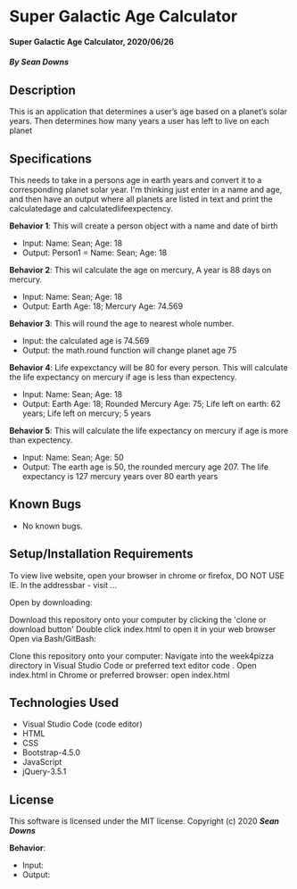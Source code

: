 # Super Galactic Age Calculator

#### Super Galactic Age Calculator, 2020/06/26

#### _By Sean Downs_
## Description
This is an application that determines a user’s age based on a planet’s solar years. Then determines how many years a user has left to live on each planet

## Specifications
This needs to take in a persons age in earth years and convert it to a corresponding planet solar year. I'm thinking just enter in a name and age, and then have an output where all planets are listed in text and print the calculatedage and calculatedlifeexpectency.

**Behavior 1**: This will create a person object with a name and date of birth
  * Input: Name: Sean; Age: 18
  * Output: Person1 = Name: Sean; Age: 18

**Behavior 2**: This wil calculate the age on mercury, A year is 88 days on mercury.
  * Input: Name: Sean; Age: 18
  * Output: Earth Age: 18; Mercury Age: 74.569

**Behavior 3**: This will round the age to nearest whole number.
  * Input: the calculated age is 74.569
  * Output: the math.round function will change planet age 75

**Behavior 4**: Life expexctancy will be 80 for every person. This will calculate the life expectancy on mercury if age is less than expectency.
  * Input: Name: Sean; Age: 18
  * Output: Earth Age: 18; Rounded Mercury Age: 75; Life left on earth: 62 years; Life left on mercury; 5 years

**Behavior 5**: This will calculate the life expectancy on mercury if age is more than expectency.
  * Input: Name: Sean; Age: 50
  * Output: The earth age is 50, the rounded mercury age 207. The life expectancy is 127 mercury years over 80 earth years

## Known Bugs
* No known bugs.   

## Setup/Installation Requirements
To view live website, open your browser in chrome or firefox, DO NOT USE IE. In the addressbar - visit ...

Open by downloading:

Download this repository onto your computer by clicking the 'clone or download button'
Double click index.html to open it in your web browser
Open via Bash/GitBash:

Clone this repository onto your computer:
Navigate into the week4pizza directory in Visual Studio Code or preferred text editor code .
Open index.html in Chrome or preferred browser: open index.html

## Technologies Used
* Visual Studio Code (code editor)
* HTML
* CSS
* Bootstrap-4.5.0
* JavaScript
* jQuery-3.5.1

## License
This software is licensed under the MIT license. Copyright (c) 2020 **_Sean Downs_**

**Behavior**: 
  * Input: 
  * Output: 